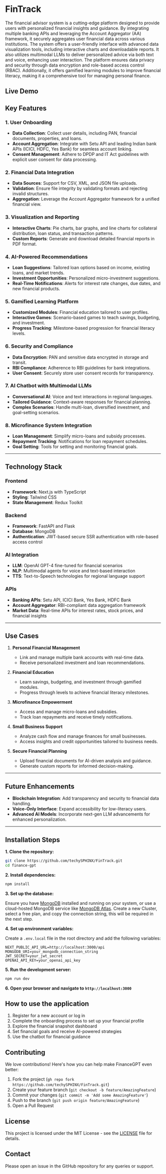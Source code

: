 # **FinTrack**

The financial advisor system is a cutting-edge platform designed to provide users with personalized financial insights and guidance. By integrating multiple banking APIs and leveraging the Account Aggregator (AA) framework, it securely aggregates user financial data across various institutions. The system offers a user-friendly interface with advanced data visualization tools, including interactive charts and downloadable reports. It also utilizes multimodal LLMs to deliver personalized advice via both text and voice, enhancing user interaction. The platform ensures data privacy and security through data encryption and role-based access control (RBAC). Additionally, it offers gamified learning modules to improve financial literacy, making it a comprehensive tool for managing personal finance.

## Live Demo


## Key Features

### 1. User Onboarding
- **Data Collection**: Collect user details, including PAN, financial documents, properties, and loans.
- **Account Aggregation**: Integrate with Setu API and leading Indian bank APIs (ICICI, HDFC, Yes Bank) for seamless account linking.
- **Consent Management**: Adhere to DPDP and IT Act guidelines with explicit user consent for data processing.

### 2. Financial Data Integration
- **Data Sources**: Support for CSV, XML, and JSON file uploads.
- **Validation**: Ensure file integrity by validating formats and rejecting invalid structures.
- **Aggregation**: Leverage the Account Aggregator framework for a unified financial view.

### 3. Visualization and Reporting
- **Interactive Charts**: Pie charts, bar graphs, and line charts for collateral distribution, loan status, and transaction patterns.
- **Custom Reports**: Generate and download detailed financial reports in PDF format.

### 4. AI-Powered Recommendations
- **Loan Suggestions**: Tailored loan options based on income, existing loans, and market trends.
- **Investment Opportunities**: Personalized micro-investment suggestions.
- **Real-Time Notifications**: Alerts for interest rate changes, due dates, and new financial products.

### 5. Gamified Learning Platform
- **Customized Modules**: Financial education tailored to user profiles.
- **Interactive Games**: Scenario-based games to teach savings, budgeting, and investment.
- **Progress Tracking**: Milestone-based progression for financial literacy levels.

### 6. Security and Compliance
- **Data Encryption**: PAN and sensitive data encrypted in storage and transit.
- **RBI Compliance**: Adherence to RBI guidelines for bank integrations.
- **User Consent**: Securely store user consent records for transparency.

### 7. AI Chatbot with Multimodal LLMs
- **Conversational AI**: Voice and text interactions in regional languages.
- **Tailored Guidance**: Context-aware responses for financial planning.
- **Complex Scenarios**: Handle multi-loan, diversified investment, and goal-setting scenarios.

### 8. Microfinance System Integration
- **Loan Management**: Simplify micro-loans and subsidy processes.
- **Repayment Tracking**: Notifications for loan repayment schedules.
- **Goal Setting**: Tools for setting and monitoring financial goals.

---

## Technology Stack

### Frontend
- **Framework**: Next.js with TypeScript
- **Styling**: Tailwind CSS
- **State Management**: Redux Toolkit

### Backend
- **Framework**: FastAPI and Flask
- **Database**: MongoDB
- **Authentication**: JWT-based secure SSR authentication with role-based access control

### AI Integration
- **LLM**: OpenAI GPT-4 fine-tuned for financial scenarios
- **NLP**: Multimodal agents for voice and text-based interaction
- **TTS**: Text-to-Speech technologies for regional language support

### APIs
- **Banking APIs**: Setu API, ICICI Bank, Yes Bank, HDFC Bank
- **Account Aggregator**: RBI-compliant data aggregation framework
- **Market Data**: Real-time APIs for interest rates, stock prices, and financial insights

---

## Use Cases

1. **Personal Financial Management**
   - Link and manage multiple bank accounts with real-time data.
   - Receive personalized investment and loan recommendations.

2. **Financial Education**
   - Learn savings, budgeting, and investment through gamified modules.
   - Progress through levels to achieve financial literacy milestones.

3. **Microfinance Empowerment**
   - Access and manage micro-loans and subsidies.
   - Track loan repayments and receive timely notifications.

4. **Small Business Support**
   - Analyze cash flow and manage finances for small businesses.
   - Access insights and credit opportunities tailored to business needs.

5. **Secure Financial Planning**
   - Upload financial documents for AI-driven analysis and guidance.
   - Generate custom reports for informed decision-making.

---

## Future Enhancements
- **Blockchain Integration**: Add transparency and security to financial data handling.
- **Voice-Only Interface**: Expand accessibility for low-literacy users.
- **Advanced AI Models**: Incorporate next-gen LLM advancements for enhanced personalization.

---
## Installation Steps

**1. Clone the repository:**

```bash
git clone https://github.com/techySPHINX/FinTrack.git
cd finance-gpt
```

**2. Install dependencies:**

```bash
npm install
```

**3. Set up the database:**

Ensure you have [MongoDB](https://www.mongodb.com/) installed and running on your system, or use a cloud-hosted MongoDB service like [MongoDB Atlas](https://www.mongodb.com/products/platform/atlas-database). Create a new Cluster, select a free plan, and copy the connection string, this will be required in the next step.

**4. Set up environment variables:**

Create a `.env.local` file in the root directory and add the following variables:

```
NEXT_PUBLIC_API_URL=http://localhost:3000/api
MONGODB_URI=your_mongodb_connection_string
JWT_SECRET=your_jwt_secret
OPENAI_API_KEY=your_openai_api_key
```

**5. Run the development server:**

```bash
npm run dev
```

**6. Open your browser and navigate to `http://localhost:3000`**


## How to use the application

1. Register for a new account or log in
2. Complete the onboarding process to set up your financial profile
3. Explore the financial snapshot dashboard
4. Set financial goals and receive AI-powered strategies
5. Use the chatbot for financial guidance


## Contributing

We love contributions! Here's how you can help make FinanceGPT even better:

1. Fork the project (`gh repo fork https://github.com/techySPHINX/FinTrack.git`)
2. Create your feature branch (`git checkout -b feature/AmazingFeature`)
3. Commit your changes (`git commit -m 'Add some AmazingFeature'`)
4. Push to the branch (`git push origin feature/AmazingFeature`)
5. Open a Pull Request

## License

This project is licensed under the MIT License - see the [LICENSE](https://github.com/techySPHINX/FinTrack/blob/main/LICENSE) file for details.


## Contact
Please open an issue in the GitHub repository for any queries or support.
